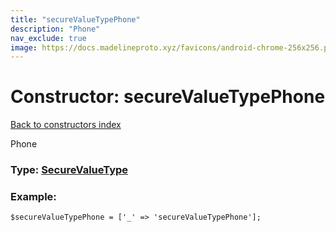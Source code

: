 ```yaml
---
title: "secureValueTypePhone"
description: "Phone"
nav_exclude: true
image: https://docs.madelineproto.xyz/favicons/android-chrome-256x256.png
---
```

# Constructor: secureValueTypePhone  
[Back to constructors index](/API_docs/constructors/index.html)



Phone




### Type: [SecureValueType](/API_docs/types/SecureValueType.html)


### Example:

```
$secureValueTypePhone = ['_' => 'secureValueTypePhone'];
```  
